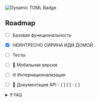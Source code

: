 

![Dynamic TOML Badge](https://img.shields.io/badge/dynamic/toml)



## Roadmap 
- [ ] Базовая функциональность
- [x] НЕИНТРЕСНО СИРИНА ИДИ ДОМОЙ
- [ ] Тесты
- [ ] 📱 Мобильная версия
- [ ] 🌐 Интернационализация
- [ ] 🚧 Документация API - [ ]
  [ ]  - [ ] 


<details> <summary>❓ FAQ</summary> <details> <summary>Как установить?</summary> <br> Выполните <code>npm install</code> 



    
```mermaid
flowchart TD
    A[Christmas] -->|Get money| B(Go shopping)
    B --> C{Let me think}
    C -->|One| D[Laptop]
    C -->|Two| E[iPhone]
    C -->|Three| F[fa:fa-car Car]
```


</details> </details>


